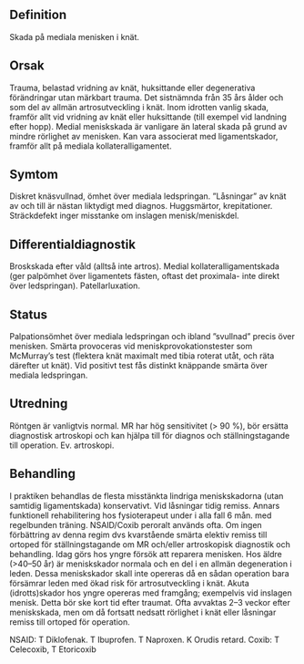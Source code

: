 ## Definition

Skada på mediala menisken i knät.

## Orsak

Trauma, belastad vridning av knät, huksittande eller degenerativa förändringar utan märkbart trauma. Det sistnämnda från 35 års ålder och som del av allmän artrosutveckling i knät. Inom idrotten vanlig skada, framför allt vid vridning av knät eller huksittande (till exempel vid landning efter hopp). Medial meniskskada är vanligare än lateral skada på grund av mindre rörlighet av menisken. Kan vara associerat med ligamentskador, framför allt på mediala kollateralligamentet.

## Symtom

Diskret knäsvullnad, ömhet över mediala ledspringan. ”Låsningar” av knät av och till är nästan liktydigt med diagnos. Huggsmärtor, krepitationer. Sträckdefekt inger misstanke om inslagen menisk/meniskdel.

## Differentialdiagnostik

Broskskada efter våld (alltså inte artros). Medial kollateralligamentskada (ger palpömhet över ligamentets fästen, oftast det proximala- inte direkt över ledspringan). Patellarluxation.

## Status

Palpationsömhet över mediala ledspringan och ibland ”svullnad” precis över menisken. Smärta provoceras vid meniskprovokationstester som McMurray’s test (flektera knät maximalt med tibia roterat utåt, och räta därefter ut knät). Vid positivt test fås distinkt knäppande smärta över mediala ledspringan.

## Utredning

Röntgen är vanligtvis normal. MR har hög sensitivitet (> 90 %), bör ersätta diagnostisk artroskopi och kan hjälpa till för diagnos och ställningstagande till operation. Ev. artroskopi.

## Behandling

I praktiken behandlas de flesta misstänkta lindriga meniskskadorna (utan samtidig ligamentskada) konservativt. Vid låsningar tidig remiss. Annars funktionell rehabilitering hos fysioterapeut under i alla fall 6 mån. med regelbunden träning. NSAID/Coxib peroralt används ofta. Om ingen förbättring av denna regim dvs kvarstående smärta elektiv remiss till ortoped för ställningstagande om MR och/eller artroskopisk diagnostik och behandling. Idag görs hos yngre försök att reparera menisken. Hos äldre (>40–50 år) är meniskskador normala och en del i en allmän degeneration i leden. Dessa meniskskador skall inte opereras då en sådan operation bara försämrar leden med ökad risk för artrosutveckling i knät.
Akuta (idrotts)skador hos yngre opereras med framgång; exempelvis vid inslagen menisk. Detta bör ske kort tid efter traumat. Ofta avvaktas 2–3 veckor efter meniskskada, men om då fortsatt nedsatt rörlighet i knät eller låsningar remiss till ortoped för operation.


NSAID: T Diklofenak. T Ibuprofen. T Naproxen. K Orudis retard.
Coxib: T Celecoxib, T Etoricoxib 

